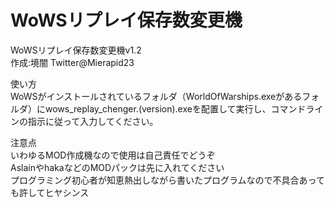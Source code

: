 # WoWSリプレイ保存数変更機

WoWSリプレイ保存数変更機v1.2  
作成:境闇 Twitter@Mierapid23  
  
使い方  
WoWSがインストールされているフォルダ（WorldOfWarships.exeがあるフォルダ）にwows_replay_chenger.(version).exeを配置して実行し、コマンドラインの指示に従って入力してください。  
  
注意点  
いわゆるMOD作成機なので使用は自己責任でどうぞ  
AslainやhakaなどのMODパックは先に入れてください  
プログラミング初心者が知恵熱出しながら書いたプログラムなので不具合あっても許してヒヤシンス  

